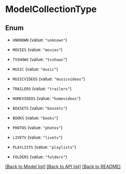 # ModelCollectionType

## Enum


* `UNKNOWN` (value: `"unknown"`)

* `MOVIES` (value: `"movies"`)

* `TVSHOWS` (value: `"tvshows"`)

* `MUSIC` (value: `"music"`)

* `MUSICVIDEOS` (value: `"musicvideos"`)

* `TRAILERS` (value: `"trailers"`)

* `HOMEVIDEOS` (value: `"homevideos"`)

* `BOXSETS` (value: `"boxsets"`)

* `BOOKS` (value: `"books"`)

* `PHOTOS` (value: `"photos"`)

* `LIVETV` (value: `"livetv"`)

* `PLAYLISTS` (value: `"playlists"`)

* `FOLDERS` (value: `"folders"`)


[[Back to Model list]](../README.md#documentation-for-models) [[Back to API list]](../README.md#documentation-for-api-endpoints) [[Back to README]](../README.md)


